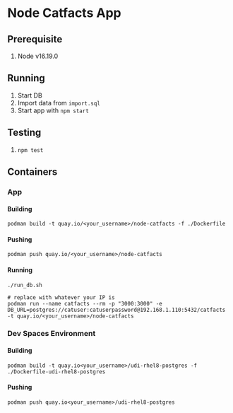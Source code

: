 # Node Catfacts App

## Prerequisite

1. Node v16.19.0

## Running

1. Start DB
2. Import data from `import.sql`
3. Start app with `npm start`

## Testing

1. `npm test`

## Containers

### App

#### Building

```shell
podman build -t quay.io/<your_username>/node-catfacts -f ./Dockerfile
```

#### Pushing

```shell
podman push quay.io/<your_username>/node-catfacts
```

#### Running

```shell
./run_db.sh

# replace with whatever your IP is
podman run --name catfacts --rm -p "3000:3000" -e DB_URL=postgres://catuser:catuserpassword@192.168.1.110:5432/catfacts -t quay.io/<your_username>/node-catfacts
```

### Dev Spaces Environment

#### Building

```shell
podman build -t quay.io<your_username>/udi-rhel8-postgres -f ./Dockerfile-udi-rhel8-postgres
```

#### Pushing

```shell
podman push quay.io<your_username>/udi-rhel8-postgres
```
